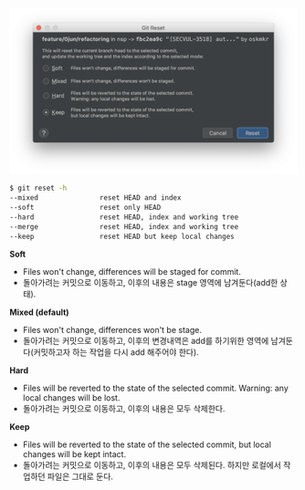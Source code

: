 ![](./asset/git-reset-ui-in-intellij.png)

```bash
$ git reset -h
--mixed               reset HEAD and index
--soft                reset only HEAD
--hard                reset HEAD, index and working tree
--merge               reset HEAD, index and working tree
--keep                reset HEAD but keep local changes
```

**Soft** 

- Files won't change, differences will be staged for commit.
- 돌아가려는 커밋으로 이동하고, 이후의 내용은 stage 영역에 남겨둔다(add한 상태).

**Mixed (default)**

- Files won't change, differences won't be stage.
- 돌아가려는 커밋으로 이동하고, 이후의 변경내역은 add를 하기위한 영역에 남겨둔다(커밋하고자 하는 작업을 다시 add 해주어야 한다).

**Hard** 

- Files will be reverted to the state of the selected commit. Warning: any local changes will be lost.
- 돌아가려는 커밋으로 이동하고, 이후의 내용은 모두 삭제한다.

**Keep**

- Files will be reverted to the state of the selected commit, but local changes will be kept intact.
- 돌아가려는 커밋으로 이동하고, 이후의 내용은 모두 삭제된다. 하지만 로컬에서 작업하던 파일은 그대로 둔다.
